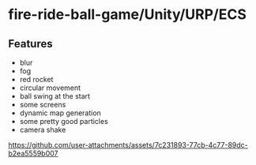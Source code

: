 # fire-ride-ball-game/Unity/URP/ECS 

## Features

* blur
* fog
* red rocket
* circular movement
* ball swing at the start
* some screens
* dynamic map generation
* some pretty good particles
* camera shake

https://github.com/user-attachments/assets/7c231893-77cb-4c77-89dc-b2ea5559b007
